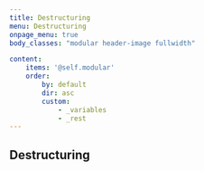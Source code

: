 ```yaml
---
title: Destructuring
menu: Destructuring
onpage_menu: true
body_classes: "modular header-image fullwidth"

content:
    items: '@self.modular'
    order:
        by: default
        dir: asc
        custom:
            - _variables
            - _rest
---
```


## Destructuring
